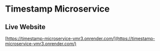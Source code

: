 # Timestamp Microservice

## Live Website

[https://timestamp-microservice-vmr3.onrender.com/](https://timestamp-microservice-vmr3.onrender.com/)
